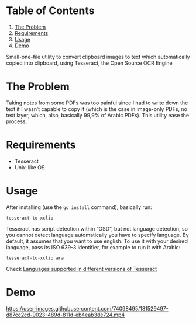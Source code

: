
# Table of Contents

1.  [The Problem](#org5da7aa9)
2.  [Requirements](#orgdb369ef)
3.  [Usage](#orgf6af0bf)
4.  [Demo](#org7f38546)

Small-one-file utility to convert clipboard images to text which automatically copied into
clipboard, using Tesseract, the Open Source OCR Engine


<a id="org5da7aa9"></a>

# The Problem

Taking notes from some PDFs was too painful since I had to write down the text if I wasn&rsquo;t
capable to copy it (which is the case in image-only PDFs, no text layer, which, also,
basically 99,9% of Arabic PDFs). This utility ease the process.


<a id="orgdb369ef"></a>

# Requirements

-   Tesseract
-   Unix-like OS


<a id="orgf6af0bf"></a>

# Usage

After installing (use the `go install` command), basically run:

    tesseract-to-xclip

Tesseract has script detection within &ldquo;OSD&rdquo;, but not language detection, so you cannot detect
language automatically you have to specify language. By default, it assumes that you want to
use english. To use it with your desired language, pass its ISO 639-3 identifier, for
example to run it with Arabic:

    tesseract-to-xclip ara

Check [Languages supported in different versions of Tesseract](https://tesseract-ocr.github.io/tessdoc/Data-Files-in-different-versions.html)


<a id="org7f38546"></a>

# Demo



https://user-images.githubusercontent.com/74098495/181529497-d87cc2cd-9023-489d-811d-eb4eab3de724.mp4

